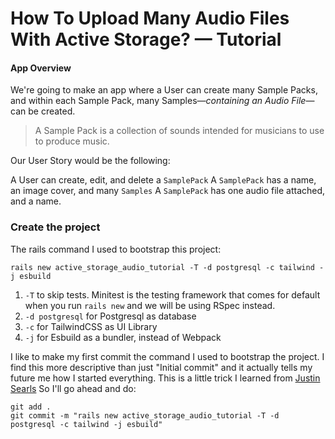 # How To Upload Many Audio Files With Active Storage? — Tutorial

#### App Overview

We're going to make an app where a User can create many Sample Packs, and within each Sample Pack, many Samples—_containing an Audio File_—can be created.

> A Sample Pack is a collection of sounds intended for musicians to use to produce music.

Our User Story would be the following:

A User can create, edit, and delete a `SamplePack`
A `SamplePack` has a name, an image cover, and many `Samples`
A `SamplePack` has one audio file attached, and a name.
### Create the project

The rails command I used to bootstrap this project:

`rails new active_storage_audio_tutorial -T -d postgresql -c tailwind -j esbuild`

1. `-T` to skip tests. Minitest is the testing framework that comes for default when you run `rails new` and we will be using RSpec instead.
2. `-d postgresql` for Postgresql as database
3. `-c` for TailwindCSS as UI Library
4. `-j` for Esbuild as a bundler, instead of Webpack

I like to make my first commit the command I used to bootstrap the project. I find this more descriptive than just "Initial commit" and it actually tells my future me how I started everything. This is a little trick I learned from [Justin Searls](https://twitter.com/searls) So I'll go ahead and do:

```git
git add .
git commit -m "rails new active_storage_audio_tutorial -T -d postgresql -c tailwind -j esbuild"
```
